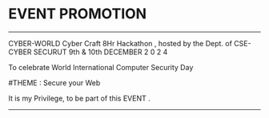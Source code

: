 
# EVENT PROMOTION 
********************

CYBER-WORLD 
Cyber Craft 8Hr Hackathon , hosted by the Dept. of CSE-CYBER SECURUT 
9th & 10th DECEMBER 2 0 2 4 

To celebrate World International Computer Security Day 

#THEME :
Secure your Web 

It is my Privilege, to be part of this EVENT .

*********************
